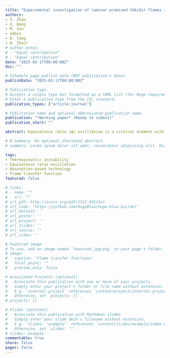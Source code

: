 ```yaml
---
title: "Experimental investigation of laminar premixed CH4/Air flames in response to parasite velocity decoupled equivalence ratio oscillation"
authors:
- Z. Zhao
- X. Wang
- M. Sun
- admin
- D. Yang
- B. Zhou*
# author_notes:
# - "Equal contribution"
# - "Equal contribution"
date: "2025-03-17T00:00:00Z"
doi: ""

# Schedule page publish date (NOT publication's date).
publishDate: "2025-03-17T00:00:00Z"

# Publication type.
# Accepts a single type but formatted as a YAML list (for Hugo requirements).
# Enter a publication type from the CSL standard.
publication_types: ["article-journal"]

# Publication name and optional abbreviated publication name.
publication: "*Working paper* (Ready to submit)"
publication_short: ""

abstract: Equivalence ratio (ϕ) oscillation is a critical element within the feedback loop of thermoacoustic instabilities in various propulsion and power systems. In this study, velocity-decoupled ϕ modulation methane/air flame system over modulation frequency from 0 up to 40 Hz was realized using a two-valve configuration coupling with a multiple physical quantities measurement encompassing ϕ (using broadband UV absorption spectroscopy), heat release (using high-speed flame CH* chemiluminescence), velocity (using hot wire anemometry) and pressure (using dynamic pressure sensor), and three parameters were considered including mean equivalence ratio (ϕ0), modulation amplitudes (ɛ), facilitating a systematic study of the flame transfer function (FTF) and flame dynamics to the corresponding perturbations. According to the results, when the system is subjected solely to ϕ modulation, ϕ0 exerts a more pronounced influence on the FTF of global CH* intensity (FCH*-global, can be divided into two parts, flame area, FA and intensity of CH*, FCH*-osc) than ɛ. While FA (FCH*-osc) shows a less significant impact on FCH*-global at the case of ϕ0=1.0 (1.2). Besides, the quasi-steady state assumption is invalidated after the frequency is higher than 2 Hz through the performance of the local CH* intensity. Furthermore, a theoretical method using FCH*-global and FA is used to calculate the FTF of heat release (FQ) and shows a good consistency with the experimental FQ comparing with the traditional method using the steady relationship between the CH* intensity and heat release. In summary, the equivalence ratio oscillation plays a vital role in thermoacoustic instability and need to be investigated through the velocity-decoupled ϕ modulation system.

# # Summary. An optional shortened abstract.
# summary: Lorem ipsum dolor sit amet, consectetur adipiscing elit. Duis posuere tellus ac convallis placerat. Proin tincidunt magna sed ex sollicitudin condimentum.

tags: 
- Thermoacoustic instability
- Equivalence ratio oscillation
- Absorption-based technology
- Flame transfer function
featured: false

# links:
# - name: ""
#   url: ""
# url_pdf: http://arxiv.org/pdf/1512.04133v1
# url_code: 'https://github.com/HugoBlox/hugo-blox-builder'
# url_dataset: ''
# url_poster: ''
# url_project: ''
# url_slides: ''
# url_source: ''
# url_video: ''

# Featured image
# To use, add an image named `featured.jpg/png` to your page's folder. 
# image:
#   caption: 'Flame transfer functions'
#   focal_point: ""
#   preview_only: false

# Associated Projects (optional).
#   Associate this publication with one or more of your projects.
#   Simply enter your project's folder or file name without extension.
#   E.g. `internal-project` references `content/project/internal-project/index.md`.
#   Otherwise, set `projects: []`.
# projects: []

# Slides (optional).
#   Associate this publication with Markdown slides.
#   Simply enter your slide deck's filename without extension.
#   E.g. `slides: "example"` references `content/slides/example/index.md`.
#   Otherwise, set `slides: ""`.
# slides: example
commentable: true
share: false
pager: false
---
```


<!-- This work is a further investigation of my [previous paper](/publication/W_Liang_ASPACC2025Conference/). -->

<!-- {{% callout note %}}
Click the *Cite* button above to demo the feature to enable visitors to import publication metadata into their reference management software.
{{% /callout %}}

{{% callout note %}}
Create your slides in Markdown - click the *Slides* button to check out the example.
{{% /callout %}}

Add the publication's **full text** or **supplementary notes** here. You can use rich formatting such as including [code, math, and images](https://docs.hugoblox.com/content/writing-markdown-latex/). -->
